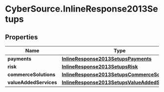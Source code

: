 # CyberSource.InlineResponse2013Setups

## Properties
Name | Type | Description | Notes
------------ | ------------- | ------------- | -------------
**payments** | [**InlineResponse2013SetupsPayments**](InlineResponse2013SetupsPayments.md) |  | [optional] 
**risk** | [**InlineResponse2013SetupsRisk**](InlineResponse2013SetupsRisk.md) |  | [optional] 
**commerceSolutions** | [**InlineResponse2013SetupsCommerceSolutions**](InlineResponse2013SetupsCommerceSolutions.md) |  | [optional] 
**valueAddedServices** | [**InlineResponse2013SetupsValueAddedServices**](InlineResponse2013SetupsValueAddedServices.md) |  | [optional] 


